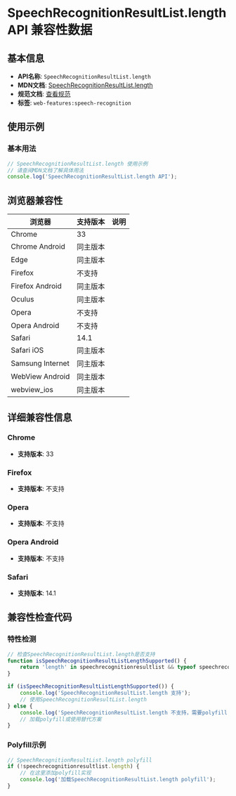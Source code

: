 # SpeechRecognitionResultList.length API 兼容性数据

## 基本信息

- **API名称**: `SpeechRecognitionResultList.length`
- **MDN文档**: [SpeechRecognitionResultList.length](https://developer.mozilla.org/docs/Web/API/SpeechRecognitionResultList/length)
- **规范文档**: [查看规范](https://webaudio.github.io/web-speech-api/#dom-speechrecognitionresultlist-length)
- **标签**: `web-features:speech-recognition`

## 使用示例

### 基本用法

```javascript
// SpeechRecognitionResultList.length 使用示例
// 请查阅MDN文档了解具体用法
console.log('SpeechRecognitionResultList.length API');
```

## 浏览器兼容性

| 浏览器 | 支持版本 | 说明 |
|--------|----------|------|
| Chrome | 33 |  |
| Chrome Android | 同主版本 |  |
| Edge | 同主版本 |  |
| Firefox | 不支持 |  |
| Firefox Android | 同主版本 |  |
| Oculus | 同主版本 |  |
| Opera | 不支持 |  |
| Opera Android | 不支持 |  |
| Safari | 14.1 |  |
| Safari iOS | 同主版本 |  |
| Samsung Internet | 同主版本 |  |
| WebView Android | 同主版本 |  |
| webview_ios | 同主版本 |  |

## 详细兼容性信息

### Chrome

- **支持版本**: 33

### Firefox

- **支持版本**: 不支持

### Opera

- **支持版本**: 不支持

### Opera Android

- **支持版本**: 不支持

### Safari

- **支持版本**: 14.1

## 兼容性检查代码

### 特性检测

```javascript
// 检查SpeechRecognitionResultList.length是否支持
function isSpeechRecognitionResultListLengthSupported() {
    return 'length' in speechrecognitionresultlist && typeof speechrecognitionresultlist.length === 'function';
}

if (isSpeechRecognitionResultListLengthSupported()) {
    console.log('SpeechRecognitionResultList.length 支持');
    // 使用SpeechRecognitionResultList.length
} else {
    console.log('SpeechRecognitionResultList.length 不支持，需要polyfill');
    // 加载polyfill或使用替代方案
}
```

### Polyfill示例

```javascript
// SpeechRecognitionResultList.length polyfill
if (!speechrecognitionresultlist.length) {
    // 在这里添加polyfill实现
    console.log('加载SpeechRecognitionResultList.length polyfill');
}
```

